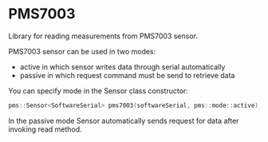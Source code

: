 # PMS7003

Library for reading measurements from PMS7003 sensor.

PMS7003 sensor can be used in two modes:
- active in which sensor writes data through serial automatically
- passive in which request command must be send to retrieve data

You can specify mode in the Sensor class constructor:
```cpp
pms::Sensor<SoftwareSerial> pms7003(softwareSerial, pms::mode::active);
```
In the passive mode Sensor automatically sends request for data after invoking read method.